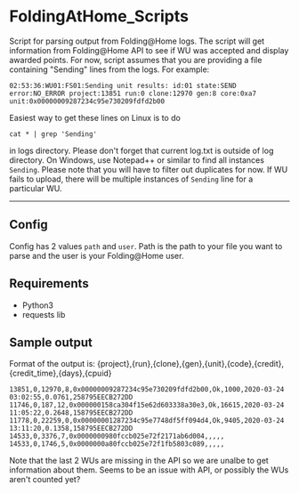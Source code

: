 # FoldingAtHome_Scripts
 
Script for parsing output from Folding@Home logs.  The script will get information from Folding@Home API to see if WU was accepted and display awarded points.  For now, script assumes that you are providing a file containing "Sending" lines from the logs.  For example:

```
02:53:36:WU01:FS01:Sending unit results: id:01 state:SEND error:NO_ERROR project:13851 run:0 clone:12970 gen:8 core:0xa7 unit:0x00000009287234c95e730209fdfd2b00
```

Easiest way to get these lines on Linux is to do 

`cat * | grep 'Sending'`

in logs directory.  Please don't forget that current log.txt is outside of log directory. On Windows, use Notepad++ or similar to find all instances `Sending`.  Please note that you will have to filter out duplicates for now.  If WU fails to upload, there will be multiple instances of `Sending` line for a particular WU.

---

## Config

Config has 2 values `path` and `user`.  Path is the path to your file you want to parse and the user is your Folding@Home user. 

## Requirements

- Python3
- requests lib

## Sample output

Format of the output is: {project},{run},{clone},{gen},{unit},{code},{credit},{credit_time},{days},{cpuid}

```
13851,0,12970,8,0x00000009287234c95e730209fdfd2b00,Ok,1000,2020-03-24 03:02:55,0.0761,258795EECB272DD
11746,0,187,12,0x000000158ca304f15e62d603338a30e3,Ok,16615,2020-03-24 11:05:22,0.2648,158795EECB272DD
11778,0,22259,0,0x00000001287234c95e7748df5ff094d4,Ok,9405,2020-03-24 13:11:20,0.1358,158795EECB272DD
14533,0,3376,7,0x0000000980fccb025e72f2171ab6d004,,,,,
14533,0,1746,5,0x0000000a80fccb025e72f1fb5803c089,,,,,
```

Note that the last 2 WUs are missing in the API so we are unalbe to get information about them.  Seems to be an issue with API, or possibly the WUs aren't counted yet?